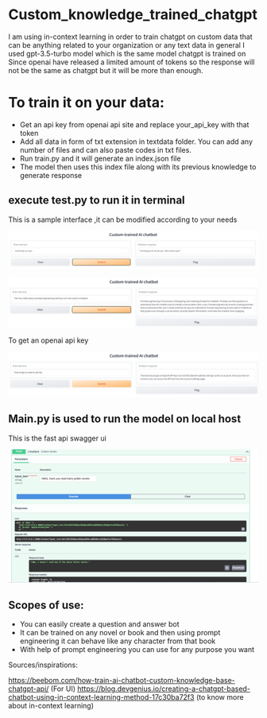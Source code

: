# Custom_knowledge_trained_chatgpt

I am using in-context learning in order to train chatgpt on custom data that can be anything related to your organization or any text data in general
I used gpt-3.5-turbo model which is the same model chatgpt is trained on
Since openai have released a limited amount of tokens so the response will not be the same as chatgpt but it will be more than enough.

# To train it on your data:
* Get an api key from openai api site and replace your_api_key with that token
* Add all data in form of txt extension in textdata folder. You can add any number of files and can also paste codes in txt files.
* Run train.py and it will generate an index.json file
* The model then uses this index file along with its previous knowledge to generate response

## execute test.py to run it in terminal
This is a sample interface ,it can be modified according to your needs
<p align="center">
  <img src="images/img_1.png">
</p>
<p align="center">
  <img src="images/img_2.png">
</p>
To get an openai api key 
<p align="center">
  <img src="images/img_3.png">
</p>

## Main.py is used to run the model on local host
This is the fast api swagger ui
<p align="center">
  <img src="images/img_4.png">
</p>

## Scopes of use:
* You can easily create a question and answer bot
* It can be trained on any novel or book and then using prompt engineering it can behave like any character from that book
* With help of prompt engineering you can use for any purpose you want

Sources/inspirations:

https://beebom.com/how-train-ai-chatbot-custom-knowledge-base-chatgpt-api/ (For UI)
https://blog.devgenius.io/creating-a-chatgpt-based-chatbot-using-in-context-learning-method-17c30ba72f3 (to know more about in-context learning)
